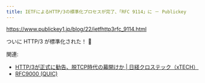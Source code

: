 ```yaml
---
title: IETFによるHTTP/3の標準化プロセスが完了、「RFC 9114」に － Publickey
---
```


https://www.publickey1.jp/blog/22/ietfhttp3rfc_9114.html

ついに HTTP/3 が標準化された！ :tada:

関連:
- [HTTP/3が正式に勧告、脱TCP時代の幕開けか | 日経クロステック（xTECH）](https://xtech.nikkei.com/atcl/nxt/news/18/13024/)
- [RFC9000 (QUIC)](https://mryhryki.com/blog/2021-05-29-rfc9000-quic.html)

